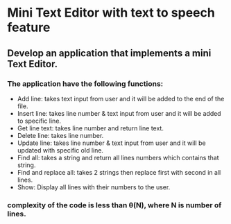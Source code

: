 # Mini Text Editor **with text to speech feature**
## Develop an application that implements a mini Text Editor. 
### The application have the following functions:
 - Add line: takes text input from user and it will be added to the end of the file.
 - Insert line: takes line number & text input from user and it will be added to specific line.
 - Get line text: takes line number and return line text.
 - Delete line: takes line number.
 - Update line: takes line number & text input from user and it will be updated with specific old line.
 - Find all: takes a string and return all lines numbers which contains that string.
 - Find and replace all: takes 2 strings then replace first with second in all lines.
 - Show: Display all lines with their numbers to the user.

### complexity of the code is less than θ(N), where N is number of lines.
